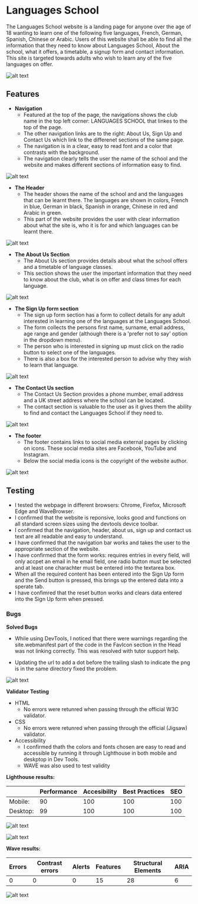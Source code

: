 

# Languages School

The Languages School website is a landing page for anyone over the age of 18 wanting to learn one of the following five languages, French, German, Spanish, Chinese or Arabic.
Users of this website shall be able to find all the information that they need to know about Languages School, About the school, what it offers, a timetable, a signup form and contact information. This site is targeted towards adults who wish to learn any of the five languages on offer. 

![alt text](assets/imagesforreadme/amirepsonsivescreenshots.PNG)

## Features 

- **Navigation**
  - Featured at the top of the page, the navigations shows the club name in the top left corner: LANGUAGES SCHOOL that linkes to the top of the page. 
  - The other navigation links are to the right: About Us, Sign Up and Contact Us which link to the differenet sections of the same page.
  - The navigation is in a clear, easy to read font and a color that contrasts with the background. 
  - The navigation clearly tells the user the name of the school and the website and makes different sections of information easy to find. 

![alt text](assets/imagesforreadme/navbar.PNG)

- **The Header**
  - The header shows the name of the school and and the languages that can be learnt there. The languages are shown in colors, French in blue, German in black, Spanish in orange, Chinese in red and Arabic in green.
  - This part of the website provides the user with clear information about what the site is, who it is for and which languages can be learnt there.

![alt text](assets/imagesforreadme/hero.PNG)    

- **The About Us Section** 
  - The About Us section provides details about what the school offers and a timetable of language classes.
  - This section shows the user the important information that they need to know about the club, what is on offer and class times for each language.

![alt text](assets/imagesforreadme/aboutus.PNG)

- **The Sign Up form section**
  - The sign up form section has a form to collect details for any adult interested in learning one of the languages at the Languages School. 
  - The form collects the persons first name, surname, email address, age range and gender (although there is a 'prefer not to say' option in the dropdown menu).
  - The person who is interested in signing up must click on the radio button to select one of the languages.
  - There is also a box for the interested person to advise why they wish to learn that language. 

![alt text](assets/imagesforreadme/signupform.PNG)

- **The Contact Us section**
  - The Contact Us Section provides a phone mumber, email address and a UK street address where the school can be located. 
  - The contact section is valuable to the user as it gives them the ability to find and contact the Languages School if they need to.

![alt text](assets/imagesforreadme/contactus.PNG)

- **The footer**
  - The footer contains links to social media external pages by clicking on icons. These social media sites are Facebook, YouTube and Instagram.
  - Below the social media icons is the copyright of the website author.

![alt text](assets/imagesforreadme/footer.PNG)

## Testing 
  - I tested the webpage in different browsers: Chrome, Firefox, Microsoft Edge and WaveBrowser.
  - I confirmed that the website is reponsive, looks good and functions on all standard screen sizes using the devtools device toolbar. 
  - I confirmed that the navigation, header, about us, sign up and contact us text are all readable and easy to understand.
  - I have confirmed that the navigation bar works and takes the user to the appropriate section of the website.
  - I have confirmed that the form works: requires entries in every field, will only accpet an email in he email field, one radio button must be selected and at least one charachter must be entered into the textarea box.
  - When all the required content has been entered into the Sign Up form and the Send button is pressed, this brings up the entered data into a sperate tab. 
  - I have confimred that the reset button works and clears data entered into the Sign Up form when pressed. 

### Bugs 

**Solved Bugs**
  - While using DevTools, I noticed that there were warnings regarding the site.webmanifest part of the code in the FavIcon section in the Head was not linking correctly. This was resolved with tutor support help.

  - Updating the url to add a dot before the trailing slash to indicate the png is in the same directory fixed the problem.

![alt text](assets/imagesforreadme/warning.png)

**Validator Testing**
- HTML 
  - No errors were retunred when passing through the official W3C validator.
- CSS 
  - No errors were retunred when passing through the official (Jigsaw) validator.
- Accessibility 
  - I confirmed thath the colors and fonts chosen are easy to read and accessible by running it through Lighthouse in both mobile and deskptop in Dev Tools.
  - WAVE was also used to test validity

**Lighthouse results:**

|   | Performance  |Accesibility   |Best Practices    | SEO  |
|---|---|---|---|---|
| Mobile:  |  90 | 100  | 100  |100   |
| Desktop:  | 99  | 100  | 100  | 100  |


![alt text](assets/imagesforreadme/lighthousemobile.PNG)

![alt text](assets/imagesforreadme/lighthousedesktop.PNG)

**Wave results:**

| Errors  | Contrast errors  | Alerts  | Features  | Structural Elements  | ARIA  |
|---|---|---|---|---|---|
|  0 |  0 | 0  |  15 | 28  | 6  |

![alt text](assets/imagesforreadme/wavetest.PNG)



